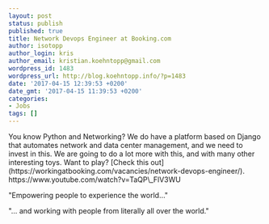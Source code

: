 ```yaml
---
layout: post
status: publish
published: true
title: Network Devops Engineer at Booking.com
author: isotopp
author_login: kris
author_email: kristian.koehntopp@gmail.com
wordpress_id: 1483
wordpress_url: http://blog.koehntopp.info/?p=1483
date: '2017-04-15 12:39:53 +0200'
date_gmt: '2017-04-15 11:39:53 +0200'
categories:
- Jobs
tags: []
---
```

<p>You know Python and Networking? We do have a platform based on Django that automates network and data center management, and we need to invest in this. We are going to do a lot more with this, and with many other interesting&nbsp;toys. Want to play? [Check this out](https://workingatbooking.com/vacancies/network-devops-engineer/). https://www.youtube.com/watch?v=TaQP\_FlV3WU</p>
<p>"Empowering people to experience the world…"</p>
<p>"… and working with people from literally all over the world."</p>

